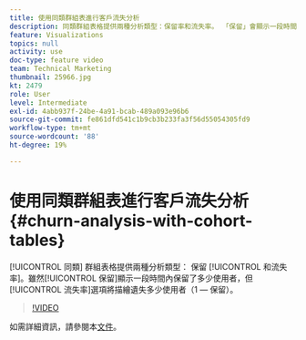 ```yaml
---
title: 使用同類群組表進行客戶流失分析
description: 同類群組表格提供兩種分析類型：保留率和流失率。 「保留」會顯示一段時間內保留的使用者數量，而「流失率」選項會顯示遺失的使用者數量（1 — 保留率）。
feature: Visualizations
topics: null
activity: use
doc-type: feature video
team: Technical Marketing
thumbnail: 25966.jpg
kt: 2479
role: User
level: Intermediate
exl-id: 4abb937f-24be-4a91-bcab-489a093e96b6
source-git-commit: fe861dfd541c1b9cb3b233fa3f56d55054305fd9
workflow-type: tm+mt
source-wordcount: '88'
ht-degree: 19%

---
```


# 使用同類群組表進行客戶流失分析 {#churn-analysis-with-cohort-tables}

[!UICONTROL 同類] 群組表格提供兩種分析類型：  保留 [!UICONTROL 和流失率]。雖然[!UICONTROL 保留]顯示一段時間內保留了多少使用者，但[!UICONTROL 流失率]選項將描繪遺失多少使用者（1 — 保留）。

>[!VIDEO](https://video.tv.adobe.com/v/25966/?quality=12)

如需詳細資訊，請參閱本[文件](https://experienceleague.adobe.com/docs/analytics/analyze/analysis-workspace/visualizations/cohort-table/cohort-analysis.html?lang=en)。

